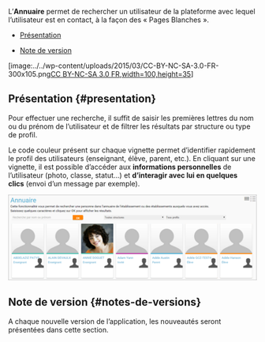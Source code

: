 L’**Annuaire** permet de rechercher un utilisateur de la plateforme avec
lequel l’utilisateur est en contact, à la façon des « Pages Blanches ».

-   [Présentation](index.html?iframe=true#presentation)

-   [Note de version](index.html?iframe=true#notes-de-versions)

[image:../../wp-content/uploads/2015/03/CC-BY-NC-SA-3.0-FR-300x105.png[CC
BY-NC-SA 3.0
FR,width=100,height=35](http://creativecommons.org/licenses/by-nc-sa/3.0/fr/)]

Présentation {#presentation}
------------

Pour effectuer une recherche, il suffit de saisir les premières lettres
du nom ou du prénom de l’utilisateur et de filtrer les résultats par
structure ou type de profil.

Le code couleur présent sur chaque vignette permet d’identifier
rapidement le profil des utilisateurs (enseignant, élève, parent, etc.).
En cliquant sur une vignette, il est possible d’accéder aux
**informations personnelles** de l’utilisateur (photo, classe, statut…)
et **d’interagir avec lui en quelques clics** (envoi d’un message par
exemple).

![a1](../../wp-content/uploads/2015/07/a114.png)

Note de version {#notes-de-versions}
---------------

A chaque nouvelle version de l’application, les nouveautés seront
présentées dans cette section.
